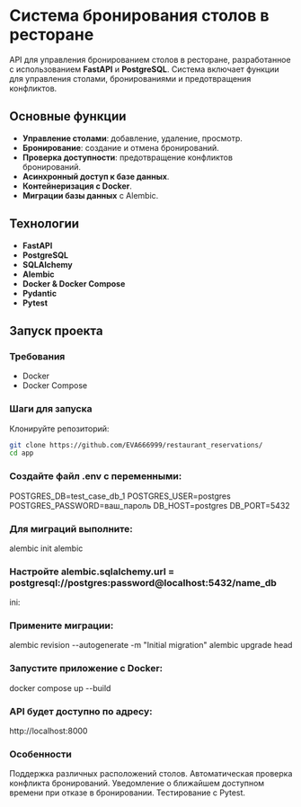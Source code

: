 # Система бронирования столов в ресторане

API для управления бронированием столов в ресторане, разработанное с использованием **FastAPI** и **PostgreSQL**. Система включает функции для управления столами, бронированиями и предотвращения конфликтов.

## Основные функции
- **Управление столами**: добавление, удаление, просмотр.
- **Бронирование**: создание и отмена бронирований.
- **Проверка доступности**: предотвращение конфликтов бронирований.
- **Асинхронный доступ к базе данных**.
- **Контейнеризация с Docker**.
- **Миграции базы данных** с Alembic.

## Технологии
- **FastAPI**
- **PostgreSQL**
- **SQLAlchemy**
- **Alembic**
- **Docker & Docker Compose**
- **Pydantic**
- **Pytest**

## Запуск проекта

### Требования
- Docker
- Docker Compose

### Шаги для запуска
Клонируйте репозиторий:

   ```bash
   git clone https://github.com/EVA666999/restaurant_reservations/
   cd app
   ```
### Создайте файл .env с переменными:
POSTGRES_DB=test_case_db_1
POSTGRES_USER=postgres
POSTGRES_PASSWORD=ваш_пароль
DB_HOST=postgres
DB_PORT=5432

### Для миграций выполните:
alembic init alembic
### Настройте alembic.sqlalchemy.url = postgresql://postgres:password@localhost:5432/name_db
ini:
### Примените миграции:
alembic revision --autogenerate -m "Initial migration"
alembic upgrade head
### Запустите приложение с Docker:
docker compose up --build
### API будет доступно по адресу:
http://localhost:8000

### Особенности

Поддержка различных расположений столов.
Автоматическая проверка конфликта бронирований.
Уведомление о ближайшем доступном времени при отказе в бронировании.
Тестирование с Pytest.



